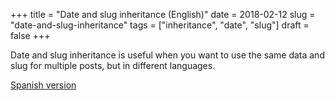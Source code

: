 +++
title = "Date and slug inheritance (English)"
date = 2018-02-12
slug = "date-and-slug-inheritance"
tags = ["inheritance", "date", "slug"]
draft = false
+++

Date and slug inheritance is useful when you want to use the same data
and slug for multiple posts, but in different languages.

[Spanish version](/posts/es/date-and-slug-inheritance)

